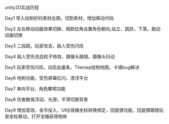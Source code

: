 unity2D实战历程

Day1 导入绘制好的素材总图，切割素材，增加移动代码

Day2 左右移动动画效果切换，用欧拉角设置角色朝向,站立，跳跃，下落，跑动动画切换

Day3 二段跳，玩家攻击，敌人受伤闪烁

Day4 敌人受伤流血粒子特效，摄像头跟随，摄像头抖动

Day5 玩家受伤闪烁，动态血量条，Tilemap绘制地图，卡墙bug解决

Day6 地刺功能，受伤屏幕红闪，漂浮平台

Day7 单向平台，角色攀爬功能

Day8 伤害数值浮动，光源，平滑切换背景

Day9 增加音效，金币投入，UI垃圾桶坐标转换绑定，回旋镖功能，回旋镖跟随玩家坐标移动，打开宝箱获得物体
